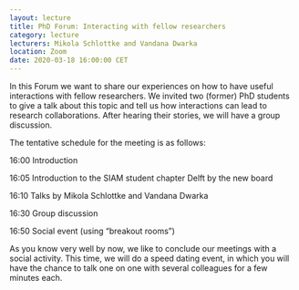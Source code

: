```yaml
---
layout: lecture
title: PhD Forum: Interacting with fellow researchers
category: lecture
lecturers: Mikola Schlottke and Vandana Dwarka
location: Zoom
date: 2020-03-18 16:00:00 CET
---
```


In this Forum we want to share our experiences on how to have useful interactions with fellow researchers. We invited two (former) PhD students to give a talk about this topic and tell us how interactions can lead to research collaborations. After hearing their stories, we will have a group discussion.

The tentative schedule for the meeting is as follows:

16:00 Introduction

16:05 Introduction to the SIAM student chapter Delft by the new board

16:10 Talks by Mikola Schlottke and Vandana Dwarka

16:30 Group discussion

16:50 Social event (using “breakout rooms”)

As you know very well by now, we like to conclude our meetings with a social activity. This time, we will do a speed dating event, in which you will have the chance to talk one on one with several colleagues for a few minutes each.